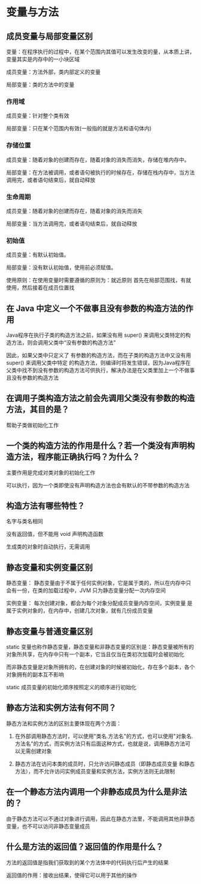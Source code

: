 # 变量与方法 

## 成员变量与局部变量区别

变量：在程序执行的过程中，在某个范围内其值可以发生改变的量，从本质上讲，变量其实是内存中的一小块区域

成员变量：方法外部，类内部定义的变量 

局部变量：类的方法中的变量

### 作用域 

成员变量：针对整个类有效

局部变量：只在某个范围内有效(一般指的就是方法和语句体内)

### 存储位置 

成员变量：随着对象的创建而存在，随着对象的消失而消失，存储在堆内存中。

局部变量：在方法被调用，或者语句被执行的时候存在，存储在栈内存中，当方法调用完，或者语句结束后，就自动释放

### 生命周期 

成员变量：随着对象的创建而存在，随着对象的消失而消失 

局部变量：当方法调用完，或者语句结束后，就自动释放

### 初始值 

成员变量：有默认初始值。 

局部变量：没有默认初始值，使用前必须赋值。 

使用原则：在使用变量时需要遵循的原则为：就近原则 首先在局部范围找，有就使用，然后接着在成员位置找

## 在 Java 中定义一个不做事且没有参数的构造方法的作用 

Java程序在执行子类的构造方法之前，如果没有用 super() 来调用父类特定的构造方法，则会调用父类中“没有参数的构造方法”

因此，如果父类中只定义了 有参数的构造方法，而在子类的构造方法中又没有用 super() 来调用父类中特定 的构造方法，则编译时将发生错误，因为Java程序在父类中找不到没有参数的构造方法可供执行，解决办法是在父类里加上一个不做事且没有参数的构造方法

## 在调用子类构造方法之前会先调用父类没有参数的构造方法，其目的是？ 

帮助子类做初始化工作

## 一个类的构造方法的作用是什么？若一个类没有声明构造方法，程序能正确执行吗？为什么？ 

主要作用是完成对类对象的初始化工作

可以执行，因为一个类即使没有声明构造方法也会有默认的不带参数的构造方法

## 构造方法有哪些特性？ 

名字与类名相同

没有返回值，但不能用 void 声明构造函数

生成类的对象时自动执行，无需调用

## 静态变量和实例变量区别 

静态变量： 静态变量由于不属于任何实例对象，它是属于类的，所以在内存中只会有一份，在类的加载过程中，JVM 只为静态变量分配一次内存空间

实例变量： 每次创建对象，都会为每个对象分配成员变量内存空间，实例变量 是属于实例对象的，在内存中，创建几次对象，就有几份成员变量

## 静态变量与普通变量区别 

static 变量也称作静态变量，静态变量和非静态变量的区别是：静态变量被所有的对象所共享，在内存中只有一个副本，它当且仅当在类初次加载时会被初始化

而非静态变量是对象所拥有的，在创建对象的时候被初始化，存在多个副本，各个对象拥有的副本互不影响

static 成员变量的初始化顺序按照定义的顺序进行初始化

## 静态方法和实例方法有何不同？

静态方法和实例方法的区别主要体现在两个方面： 

1. 在外部调用静态方法时，可以使用"类名.方法名"的方式，也可以使用"对象名.方法名"的方式，而实例方法只有后面这种方式，也就是说，调用静态方法可以无需创建对象

2. 静态方法在访问本类的成员时，只允许访问静态成员（即静态成员变量 和静态方法），而不允许访问实例成员变量和实例方法，实例方法则无此限制

## 在一个静态方法内调用一个非静态成员为什么是非法的？ 

由于静态方法可以不通过对象进行调用，因此在静态方法里，不能调用其他非静态变量，也不可以访问非静态变量成员

## 什么是方法的返回值？返回值的作用是什么？

方法的返回值是指我们获取到的某个方法体中的代码执行后产生的结果

返回值的作用：接收出结果，使得它可以用于其他的操作